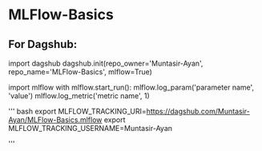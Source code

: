# MLFlow-Basics

## For Dagshub:
import dagshub
dagshub.init(repo_owner='Muntasir-Ayan', repo_name='MLFlow-Basics', mlflow=True)

import mlflow
with mlflow.start_run():
  mlflow.log_param('parameter name', 'value')
  mlflow.log_metric('metric name', 1)

  ''' bash
  export MLFLOW_TRACKING_URI=https://dagshub.com/Muntasir-Ayan/MLFlow-Basics.mlflow
  export MLFLOW_TRACKING_USERNAME=Muntasir-Ayan

  '''